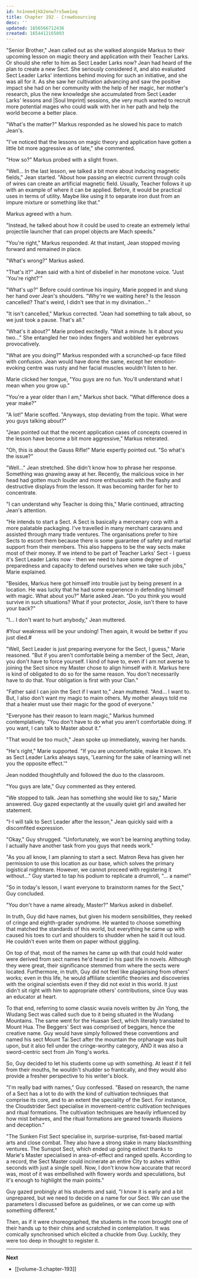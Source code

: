 ```yaml
---
id: hx1nee4jkb2enw7rs5we1oq
title: Chapter 192 - Crowdsourcing
desc: ''
updated: 1656566712436
created: 1654412165093
---
```


"Senior Brother," Jean called out as she walked alongside Markus to their upcoming lesson on magic theory and application with their Teacher Larks. Or should she refer to him as Sect Leader Larks now? Jean had heard of the plan to create a new Sect. She seriously considered it, and also evaluated Sect Leader Larks' intentions behind moving for such an initiative, and she was all for it. As she saw her cultivation advancing and saw the positive impact she had on her community with the help of her magic, her mother's research, plus the new knowledge she accumulated from Sect Leader Larks' lessons and |Soul Imprint| sessions, she very much wanted to recruit more potential mages who could walk with her in her path and help the world become a better place.

"What's the matter?" Markus responded as he slowed his pace to match Jean's.

"I've noticed that the lessons on magic theory and application have gotten a little bit more aggressive as of late," she commented.

"How so?" Markus probed with a slight frown.

"Well... In the last lesson, we talked a bit more about inducing magnetic fields," Jean started. "About how passing an electric current through coils of wires can create an artificial magnetic field. Usually, Teacher follows it up with an example of where it can be applied. Before, it would be practical uses in terms of utility. Maybe like using it to separate iron dust from an impure mixture or something like that."

Markus agreed with a hum.

"Instead, he talked about how it could be used to create an extremely lethal projectile launcher that can propel objects are Mach speeds."

"You're right," Markus responded. At that instant, Jean stopped moving forward and remained in place.

"What's wrong?" Markus asked.

"That's it?" Jean said with a hint of disbelief in her monotone voice. "Just 'You're right?'"

"What's up?" Before could continue his inquiry, Marie popped in and slung her hand over Jean's shoulders. "Why're we waiting here? Is the lesson cancelled? That's weird, I didn't see that in my divination..."

"It isn't cancelled," Markus corrected. "Jean had something to talk about, so we just took a pause. That's all."

"What's it about?" Marie probed excitedly. "Wait a minute. Is it about you two..." She entangled her two index fingers and wobbled her eyebrows provocatively.

"What are you doing?" Markus responded with a scrunched-up face filled with confusion. Jean would have done the same, except her emotion-evoking centre was rusty and her facial muscles wouldn't listen to her.

Marie clicked her tongue, "You guys are no fun. You'll understand what I mean when you grow up."

"You're a year older than I am," Markus shot back. "What difference does a year make?"

"A lot!" Marie scoffed. "Anyways, stop deviating from the topic. What were you guys talking about?"

"Jean pointed out that the recent application cases of concepts covered in the lesson have become a bit more aggressive," Markus reiterated.

"Oh, this is about the Gauss Rifle!" Marie expertly pointed out. "So what's the issue?"

"Well..." Jean stretched. She didn't know how to phrase her response. Something was gnawing away at her. Recently, the malicious voice in her head had gotten much louder and more enthusiastic with the flashy and destructive displays from the lesson. It was becoming harder for her to concentrate.

"I can understand why Teacher is doing this," Marie continued, attracting Jean's attention.

"He intends to start a Sect. A Sect is basically a mercenary corp with a more palatable packaging. I've travelled in many merchant caravans and assisted through many trade ventures. The organisations prefer to hire Sects to escort them because there is some guarantee of safety and martial support from their members. This also happens to be the way sects make most of their money. If we intend to be part of Teacher Larks' Sect - I guess it's Sect Leader Larks now - then we need to have some degree of preparedness and capacity to defend ourselves when we take such jobs," Marie explained.

"Besides, Markus here got himself into trouble just by being present in a location. He was lucky that he had some experience in defending himself with magic. What about you?" Marie asked Jean. "Do you think you would survive in such situations? What if your protector, Josie, isn't there to have your back?"

"I... I don't want to hurt anybody," Jean muttered.

#Your weakness will be your undoing! Then again, it would be better if you just died.#

"Well, Sect Leader is just preparing everyone for the Sect, I guess," Marie reasoned. "But if you aren't comfortable being a member of the Sect, Jean, you don't have to force yourself. I kind of have to, even if I am not averse to joining the Sect since my Master chose to align himself with it. Markus here is kind of obligated to do so for the same reason. You don't necessarily have to do that. Your obligation is first with your Clan."

"Father said I can join the Sect if I want to," Jean muttered. "And... I want to. But, I also don't want my magic to maim others. My mother always told me that a healer must use their magic for the good of everyone."

"Everyone has their reason to learn magic," Markus hummed contemplatively. "You don't have to do what you aren't comfortable doing. If you want, I can talk to Master about it."

"That would be too much," Jean spoke up immediately, waving her hands.

"He's right," Marie supported. "If you are uncomfortable, make it known. It's as Sect Leader Larks always says, 'Learning for the sake of learning will net you the opposite effect.'"

Jean nodded thoughtfully and followed the duo to the classroom.

"You guys are late," Guy commented as they entered.

"We stopped to talk. Jean has something she would like to say," Marie answered. Guy gazed expectantly at the usually quiet girl and awaited her statement.

"I-I will talk to Sect Leader after the lesson," Jean quickly said with a discomfited expression.

"Okay," Guy shrugged. "Unfortunately, we won't be learning anything today. I actually have another task from you guys that needs work."

"As you all know, I am planning to start a sect. Matron Reva has given her permission to use this location as our base, which solves the primary logistical nightmare. However, we cannot proceed with registering it without..." Guy started to tap his podium to replicate a drumroll, "... a name!"

"So in today's lesson, I want everyone to brainstorm names for the Sect," Guy concluded.

"You don't have a name already, Master?" Markus asked in disbelief.

In truth, Guy did have names, but given his modern sensibilities, they reeked of cringe and eighth-grader syndrome. He wanted to choose something that matched the standards of this world, but everything he came up with caused his toes to curl and shoulders to shudder when he said it out loud. He couldn't even write them on paper without giggling.

On top of that, most of the names he came up with that could hold water were derived from sect names he'd heard in his past life in novels. Although they were great, their significance stemmed from where the sects were located. Furthermore, in truth, Guy did not feel like plagiarising from others' works; even in this life, he would affiliate scientific theories and discoveries with the original scientists even if they did not exist in this world. It just didn't sit right with him to appropriate others' contributions, since Guy was an educator at heart. 

To that end, referring to some classic wuxia novels written by Jin Yong, the Wudang Sect was called such due to it being situated in the Wudang Mountains. The same went for the Huasan Sect, which literally translated to Mount Hua. The Beggers' Sect was comprised of beggars, hence the creative name. Guy would have simply followed these conventions and named his sect Mount Tai Sect after the mountain the orphanage was built upon, but it also fell under the cringe-worthy category, AND it was also a sword-centric sect from Jin Yong's works.

So, Guy decided to let his students come up with something. At least if it fell from their mouths, he wouldn't shudder so frantically, and they would also provide a fresher perspective to his writer's block.

"I'm really bad with names," Guy confessed. "Based on research, the name of a Sect has a lot to do with the kind of cultivation techniques that comprise its core, and to an extent the speciality of the Sect. For instance, the Cloudstrider Sect specialise in movement-centric cultivation techniques and ritual formations. The cultivation techniques are heavily influenced by how mist behaves, and the ritual formations are geared towards illusions and deception."

"The Sunken Fist Sect specialise in, surprise-surprise, fist-based martial arts and close combat. They also have a strong stake in many blacksmithing ventures. The Sunspot Sect, which ended up going extinct thanks to Marie's Master specialised in area-of-effect and ranged spells. According to a record, the Sect Master could incinerate an entire City to ashes within seconds with just a single spell. Now, I don't know how accurate that record was, most of it was embellished with flowery words and speculations, but it's enough to highlight the main points."

Guy gazed probingly at his students and said, "I know it is early and a bit unprepared, but we need to decide on a name for our Sect. We can use the parameters I discussed before as guidelines, or we can come up with something different."

Then, as if it were choreographed, the students in the room brought one of their hands up to their chins and scratched in contemplation. It was comically synchronised which elicited a chuckle from Guy. Luckily, they were too deep in thought to register it.

____

**Next**
* [[volume-3.chapter-193]]